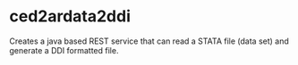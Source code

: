 # ced2ardata2ddi
Creates a java based REST service that can read a STATA file (data set) and generate a DDI formatted file.
